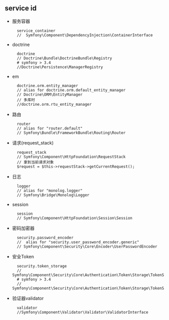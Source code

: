 ## service id
- 服务容器

		service_container
		//  Symfony\Component\DependencyInjection\ContainerInterface
- doctrine

		doctrine
		// Doctrine\Bundle\DoctrineBundle\Registry
		# symfony > 3.4
		//Doctrine\Persistence\ManagerRegistry
- em


		doctrine.orm.entity_manager
		// alias for doctrine.orm.default_entity_manager
		// Doctrine\ORM\EntityManager
        // 多库时
        //doctrine.orm.rtu_entity_manager
- 路由

		router
		// alias for "router.default"
		// Symfony\Bundle\FrameworkBundle\Routing\Router
- 请求(request_stack)
	
		request_stack
		// Symfony\Component\HttpFoundation\RequestStack
		// 拿到当前请求对象
		$request = $this->requestStack->getCurrentRequest();
		
- 日志

		logger
		// alias for "monolog.logger"
		// Symfony\Bridge\Monolog\Logger
- session

		session
		// Symfony\Component\HttpFoundation\Session\Session
- 密码加密器

		security.password_encoder
		//  alias for "security.user_password_encoder.generic"
		// Symfony\Component\Security\Core\Encoder\UserPasswordEncoder
- 安全Token

		security.token_storage
		// Symfony\Component\Security\Core\Authentication\Token\Storage\TokenStorage
		# symfony > 3.4
		// Symfony\Component\Security\Core\Authentication\Token\Storage\TokenStorageInterface
- 验证器validator

		validator
		//Symfony\Component\Validator\Validator\ValidatorInterface